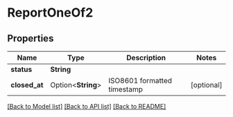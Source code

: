 # ReportOneOf2

## Properties

Name | Type | Description | Notes
------------ | ------------- | ------------- | -------------
**status** | **String** |  | 
**closed_at** | Option<**String**> | ISO8601 formatted timestamp | [optional]

[[Back to Model list]](../README.md#documentation-for-models) [[Back to API list]](../README.md#documentation-for-api-endpoints) [[Back to README]](../README.md)


